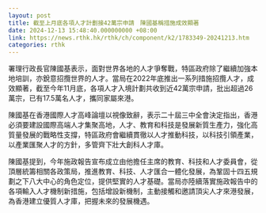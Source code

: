 ```yaml
---
layout: post
title: 截至上月底各項人才計劃接42萬宗申請　陳國基稱措施成效顯著
date: 2024-12-13 15:48:40.000000000 +08:00
link: https://news.rthk.hk/rthk/ch/component/k2/1783349-20241213.htm
categories: rthk
---
```


署理行政長官陳國基表示，面對世界各地的人才爭奪戰，特區政府除了繼續加強本地培訓，亦銳意招攬世界的人才。當局在2022年底推出一系列措施招攬人才，成效顯著，截至今年11月底，各項人才入境計劃共收到近42萬宗申請，批出超過26萬宗，已有17.5萬名人才，攜同家屬來港。

陳國基在香港國際人才高峰論壇以視像致辭，表示二十屆三中全會決定指出，香港必須要建設國際高端人才集聚高地，人才、教育和科技是發展新質生產力，強化高質量發展的戰略性支撐，特區政府會繼續貫徹以人才推動科技，以科技引領產業，以產業匯聚人才的方針，多管齊下壯大創科人才庫。

陳國基提到，今年施政報告宣布成立由他擔任主席的教育、科技和人才委員會，從頂層統籌相關各政策局，推進教育、科技、人才匯合一體化發展，為鞏固十四五規劃之下八大中心的角色定位，提供堅實的人才基礎。當局亦陸續落實施政報告中的各項輸入人才機制新措施，包括增設新機制，主動接觸和邀請頂尖人才來港發展，為香港建立優質人才庫，把握未來的發展機遇。
